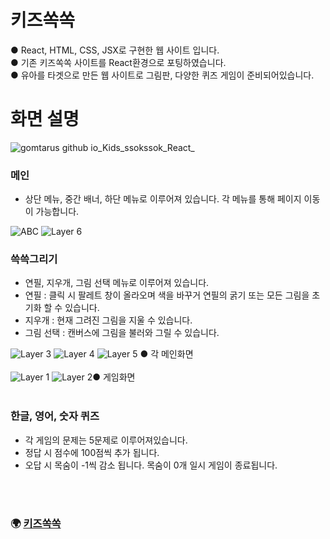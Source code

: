 # 키즈쏙쏙
● React, HTML, CSS, JSX로 구현한 웹 사이트 입니다.<br>
● 기존 키즈쏙쏙 사이트를 React환경으로 포팅하였습니다.<br>
● 유아를 타겟으로 만든 웹 사이트로 그림판, 다양한 퀴즈 게임이 준비되어있습니다.<br>

# 화면 설명 #
![gomtarus github io_Kids_ssokssok_React_](https://user-images.githubusercontent.com/118651919/225491503-e06176af-ad53-4106-a523-b4206e02b112.png)

### 메인 <br>
- 상단 메뉴, 중간 배너, 하단 메뉴로 이루어져 있습니다. 각 메뉴를 통해 페이지 이동이 가능합니다.

![ABC](https://user-images.githubusercontent.com/118651919/218254914-70031a25-6cbf-4777-b1fb-6a8eb398ea4a.png)
![Layer 6](https://user-images.githubusercontent.com/118651919/218111953-09085e62-2bc7-4b1d-a311-c6ff892dce90.png)

### 쓱쓱그리기 <br>
- 연필, 지우개, 그림 선택 메뉴로 이루어져 있습니다.
- 연필 : 클릭 시 팔레트 창이 올라오며 색을 바꾸거 연필의 굵기 또는 모든 그림을 초기화 할 수 있습니다.
- 지우개 : 현재 그려진 그림을 지울 수 있습니다.
- 그림 선택 : 캔버스에 그림을 불러와 그릴 수 있습니다. 

![Layer 3](https://user-images.githubusercontent.com/118651919/218112775-2c2c6508-3c5c-4dea-a061-484019a5ab91.png)
![Layer 4](https://user-images.githubusercontent.com/118651919/218112785-96ee98d2-c528-4d5f-902d-bc2ad5301bdf.png)
![Layer 5](https://user-images.githubusercontent.com/118651919/218112792-fad9e782-41a5-4163-bdda-8b358928788f.png)
● 각 메인화면<br><br>
![Layer 1](https://user-images.githubusercontent.com/118651919/218114733-d54e85b8-7be3-4ee5-81af-115ff62a9a45.png)
![Layer 2](https://user-images.githubusercontent.com/118651919/218115853-c844b911-7e67-4fce-b784-1edc42a82c03.png)● 게임화면<br><br>

### 한글, 영어, 숫자 퀴즈 <br>
- 각 게임의 문제는 5문제로 이루어져있습니다.
- 정답 시 점수에 100점씩 추가 됩니다.
- 오답 시 목숨이 -1씩 감소 됩니다. 목숨이 0개 일시 게임이 종료됩니다.

<br><br> 
### 🌍 [키즈쏙쏙](https://gomtarus.github.io/Kids_ssokssok/main.html)


